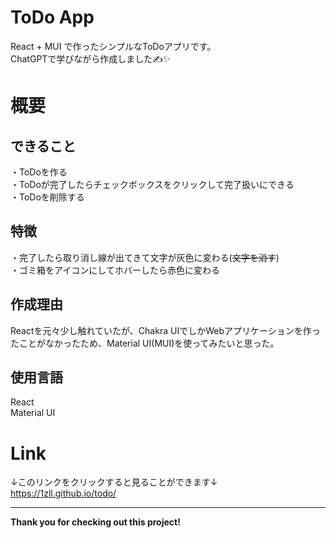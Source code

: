 # ToDo App
React + MUI で作ったシンプルなToDoアプリです。<br>
ChatGPTで学びながら作成しました✍️✨


# 概要


## できること
・ToDoを作る<br>
・ToDoが完了したらチェックボックスをクリックして完了扱いにできる<br>
・ToDoを削除する


## 特徴
・完了したら取り消し線が出てきて文字が灰色に変わる(~~文字を消す~~)<br>
・ゴミ箱をアイコンにしてホバーしたら赤色に変わる


## 作成理由
Reactを元々少し触れていたが、Chakra UIでしかWebアプリケーションを作ったことがなかったため、Material UI(MUI)を使ってみたいと思った。


## 使用言語
React<br>
Material UI


# Link
↓このリンクをクリックすると見ることができます↓<br>
https://1zll.github.io/todo/


---


**Thank you for checking out this project!**
